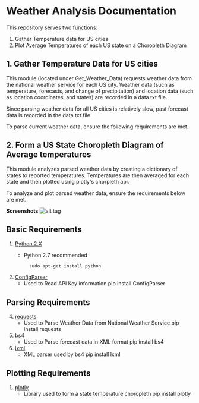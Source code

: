 # Weather Analysis Documentation
This repository serves two functions:
  1. Gather Temperature data for US cities
  2. Plot Average Temperatures of each US state on a Choropleth Diagram

## 1. Gather Temperature Data for US cities
This module (located under Get_Weather_Data) requests weather data from the national weather service for each US city. Weather data (such as temperature, forecasts, and change of precipitation) and location data (such as location coordinates, and states) are recorded in a data txt file.

Since parsing weather data for all US cities is relatively slow, past forecast data is recorded in the data txt file. 

To parse current weather data, ensure the following requirements are met.

## 2. Form a US State Choropleth Diagram of Average temperatures
This module analyzes parsed weather data by creating a dictionary of states to reported temperatures. Temperatures are then averaged for each state and then plotted using plotly's chorpleth api.

To analyze and plot parsed weather data, ensure the requirements below are met.


**Screenshots**
![alt tag](https://raw.githubusercontent.com/shyamw/Weather_Analysis/master/Documentation/Capture.PNG)

## Basic Requirements
1. [Python 2.X](https://www.python.org/downloads/)
	* Python 2.7 recommended

			sudo apt-get install python
      
2. [ConfigParser](https://pypi.python.org/pypi/configparser)
	* Used to Read API Key information
        	pip install ConfigParser
    
## Parsing Requirements
4. [requests](http://docs.python-requests.org/en/master/)
   * Used to Parse Weather Data from National Weather Service
          pip install requests
5. [bs4](https://www.crummy.com/software/BeautifulSoup/bs4/doc/#installing-beautiful-soup)
   * Used to Parse forecast data in XML format
          pip install bs4
6. [lxml](http://lxml.de/index.html#download)
   * XML parser used by bs4
          pip install lxml
    
## Plotting Requirements
1. [plotly](https://plot.ly/python/getting-started/)
   * Library used to form a state temperature choropleth
          pip install plotly

